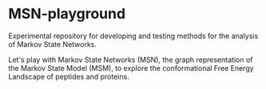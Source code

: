 # MSN-playground
Experimental repository for developing and testing methods for the analysis of Markov State Networks.

Let's play with Markov State Networks (MSN), the graph representation of
the Markov State Model (MSM), to explore the conformational Free Energy Landscape of
peptides and proteins.

